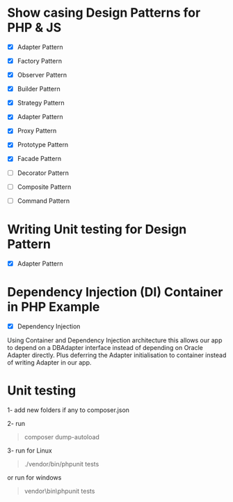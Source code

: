 # Show casing Design Patterns for PHP & JS

- [x] Adapter Pattern
- [x] Factory Pattern
- [x] Observer Pattern
- [x] Builder Pattern
- [x] Strategy Pattern
- [x] Adapter Pattern
- [x] Proxy Pattern
- [x] Prototype Pattern
- [x] Facade Pattern
- [ ] Decorator Pattern
- [ ] Composite Pattern

- [ ] Command Pattern

# Writing Unit testing for Design Pattern
- [x] Adapter Pattern

# Dependency Injection (DI) Container in PHP Example
- [x] Dependency Injection

Using Container and Dependency Injection architecture
this allows our app to depend on a DBAdapter interface instead of depending on Oracle Adapter directly.
Plus deferring the Adapter initialisation to container instead of writing Adapter in our app.
 
 
 # Unit testing
 1- add new folders if any to composer.json
 
 2- run 
 > composer dump-autoload
 
 3- run for Linux
 > ./vendor/bin/phpunit tests

 or run for windows
 > vendor\bin\phpunit tests 